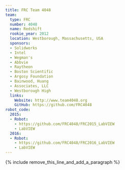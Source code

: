 ```yaml
---
title: FRC Team 4048
team:
  type: FRC
  number: 4048
  name: Redshift
  rookie_year: 2012
  location: Westborough, Massachusetts, USA
  sponsors:
  - Solidworks
  - Intel
  - Wegman's
  - Abbvie
  - Raytheon
  - Boston Scientific
  - Argosy Foundation
  - Bainwood, Huang
  - Associates, LLC
  - Westborough High
  links:
    Website: http://www.team4048.org
    GitHub: https://github.com/FRC4048
robot_code:
  2015:
  - Robot:
    - https://github.com/FRC4048/FRC2015_LabVIEW
    - LabVIEW
  2016:
  - Robot:
    - https://github.com/FRC4048/FRC2016_LabVIEW
    - LabVIEW
---
```


{% include remove_this_line_and_add_a_paragraph %}